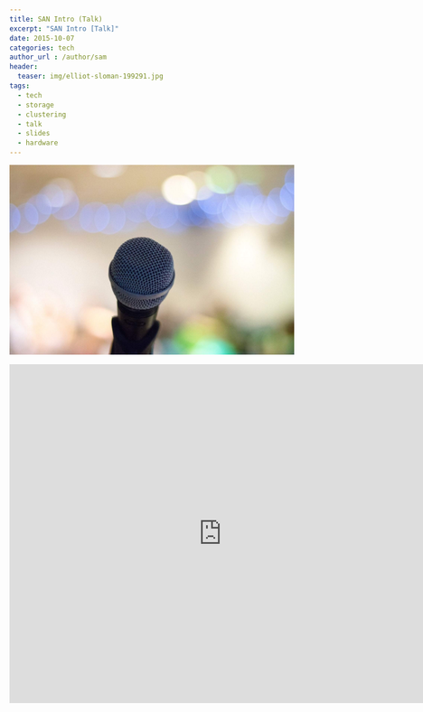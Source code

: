 ```yaml
---
title: SAN Intro (Talk)
excerpt: "SAN Intro [Talk]"
date: 2015-10-07
categories: tech
author_url : /author/sam
header:
  teaser: img/elliot-sloman-199291.jpg
tags:
  - tech
  - storage
  - clustering
  - talk
  - slides
  - hardware
---
```


![](/img/elliot-sloman-199291.jpg)

<iframe src="https://player.vimeo.com/video/141612064" width="750" height="600" frameborder="0" align="CENTER" webkitallowfullscreen mozallowfullscreen allowfullscreen></iframe>
